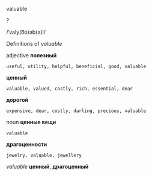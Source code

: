valuable

?

/ˈvaly(o͞o)əb(ə)l/

Definitions of _valuable_

adjective
**полезный**

    useful, utility, helpful, beneficial, good, valuable
**ценный**

    valuable, valued, costly, rich, essential, dear
**дорогой**

    expensive, dear, costly, darling, precious, valuable

noun
**ценные вещи**

    valuable
**драгоценности**

    jewelry, valuable, jewellery

_valuable_
**ценный**, **драгоценный**
